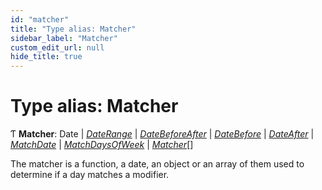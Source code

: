```yaml
---
id: "matcher"
title: "Type alias: Matcher"
sidebar_label: "Matcher"
custom_edit_url: null
hide_title: true
---
```


# Type alias: Matcher

Ƭ **Matcher**: Date \| [*DateRange*](daterange.md) \| [*DateBeforeAfter*](datebeforeafter.md) \| [*DateBefore*](datebefore.md) \| [*DateAfter*](dateafter.md) \| [*MatchDate*](matchdate.md) \| [*MatchDaysOfWeek*](matchdaysofweek.md) \| [*Matcher*](matcher.md)[]

The matcher is a function, a date, an object or an array of them used to
determine if a day matches a modifier.
